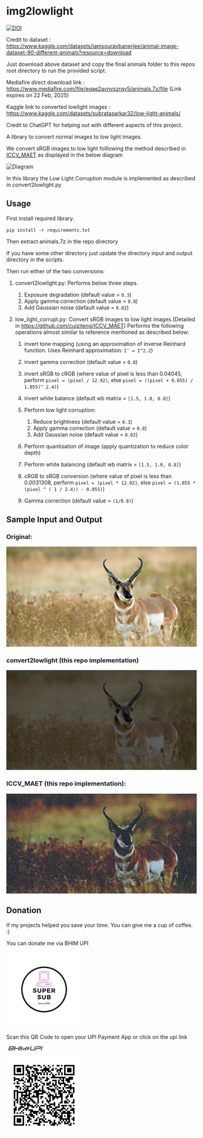 # img2lowlight

[![DOI](https://zenodo.org/badge/DOI/10.5281/zenodo.14837235.svg)](https://doi.org/10.5281/zenodo.14837235)

Credit to dataset : https://www.kaggle.com/datasets/iamsouravbanerjee/animal-image-dataset-90-different-animals?resource=download

Just download above dataset and copy the final animals folder to this repos root directory to run the provided script.

Mediafire direct download link : https://www.mediafire.com/file/eqae2avnvszrqy5/animals.7z/file (Link expires on 22 Feb, 2025)

Kaggle link to converted lowlight images : https://www.kaggle.com/datasets/subratasarkar32/low-light-animals/

Credit to ChatGPT for helping out with different aspects of this project.

A library to convert normal images to low light images.

We convert sRGB images to low light folllowing the method described in [ICCV_MAET](https://github.com/cuiziteng/ICCV_MAET/tree/master) as displayed in the below diagram

<img alt="Diagram" src="https://raw.githubusercontent.com/cuiziteng/ICCV_MAET/refs/heads/master/pics/pipeline.jpg">

In this library the Low Light Corruption module is implemented as described in convert2lowlight.py

## Usage

First install required library.
```
pip install -r requirements.txt
```
Then extract animals.7z in the repo directory

If you have some other directory just update the directory input and output directory in the scripts.


Then run either of the two conversions:

1) convert2lowlight.py: Performs below three steps.
    
    1) Exposure degradation (default value = `0.3`)
    2) Apply gamma correction (default value = `0.8`)
    3) Add Gaussian noise (default value = `0.02`)

2) low_light_corrupt.py: Convert sRGB images to low light images.(Detailed in https://github.com/cuiziteng/ICCV_MAET) Performs the following operations almost similar to reference mentioned as described below:
    
    1) invert tone mapping (using an approximation of inverse Reinhard function. Uses Reinhard approximation: `I' = I^2.2`)
    2) invert gamma correction (default value = `0.8`)
    3) invert sRGB to cRGB (where value of pixel is less than 0.04045, perform `pixel = (pixel / 12.92)`, else  `pixel = ((pixel + 0.055) / 1.055)^ 2.4)`)
    4) invert white balance (default wb matrix = `[1.5, 1.0, 0.8]`)
    5) Perform low light corruption:
        
        1) Reduce brightness (default value = `0.3`)
        2) Apply gamma correction (default value = `0.8`)
        3) Add Gaussian noise (default value = `0.02`)
    6) Perform quantisation of image (apply quantization to reduce color depth)
    7) Perform white balancing (default wb matrix = `[1.5, 1.0, 0.8]`)
    8) cRGB to sRGB conversion (where value of pixel is less than 0.0031308, perform `pixel = (pixel * 12.92)`, else `pixel = (1.055 * (pixel ^ ( 1 / 2.4)) - 0.055)`)
    9) Gamma correction (default value = `(1/0.8)`)


## Sample Input and Output

### Original:

![Original sRGB image](./sample_images/normal-sRGB/0a37838e99.jpg)

### convert2lowlight (this repo implementation)

![convert2lowlight image](./sample_images/convert2lowlight/0a37838e99.jpg)

### ICCV_MAET (this repo implementation):

![ICCV_MAET based lowlight image](./sample_images/ICCV_MAET/0a37838e99.jpg)


## Donation

If my projects helped you save your time. You can give me a cup of coffee. :)

You can donate me via BHIM UPI


<img alt="Supersub" height="200" width="200" src="./images/Super sub.png">


Scan this QR Code to open your UPI Payment App or click on the upi link

<a href="upi://pay?pn=Subrata%20Sarakar&pa=9002824700%40upi&tn=Donation&am=&cu=INR&url=http%3A%2F%2Fupi.link%2F"><img alt="BHIM UPI" src="./images/bhimupi(100x15).jpg"></a>

![QR code](./images/qrpay.png)